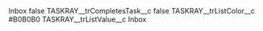 <?xml version="1.0" encoding="UTF-8"?>
<CustomMetadata xmlns="http://soap.sforce.com/2006/04/metadata" xmlns:xsi="http://www.w3.org/2001/XMLSchema-instance" xmlns:xsd="http://www.w3.org/2001/XMLSchema">
    <label>Inbox</label>
    <protected>false</protected>
    <values>
        <field>TASKRAY__trCompletesTask__c</field>
        <value xsi:type="xsd:boolean">false</value>
    </values>
    <values>
        <field>TASKRAY__trListColor__c</field>
        <value xsi:type="xsd:string">#B0B0B0</value>
    </values>
    <values>
        <field>TASKRAY__trListValue__c</field>
        <value xsi:type="xsd:string">Inbox</value>
    </values>
</CustomMetadata>
